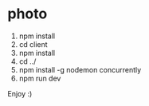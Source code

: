 # photo

1. npm install
2. cd client
3. npm install
4. cd ../
5. npm install -g nodemon concurrently
6. npm run dev

Enjoy :)
